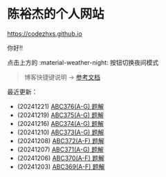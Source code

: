 # 陈裕杰的个人网站

<https://codezhxs.github.io>

你好!!

点击上方的 :material-weather-night: 按钮切换夜间模式

> 博客快捷键说明 -> [参考文档](https://squidfunk.github.io/mkdocs-material/setup/setting-up-navigation/#keyboard-shortcuts-mkdocsyml)

最近更新：

- (20241221) [ABC376(A-G) 题解](./algorithm/AtCoder/abc376.md)
- (20241219) [ABC375(A-G) 题解](./algorithm/AtCoder/abc375.md)
- (20241216) [ABC374(A-G) 题解](./algorithm/AtCoder/abc374.md)
- (20241210) [ABC373(A-G) 题解](./algorithm/AtCoder/abc373.md)
- (20241208) [ABC372(A-F) 题解](./algorithm/AtCoder/abc372.md)
- (20241207) [ABC371(A-G) 题解](./algorithm/AtCoder/abc371.md)
- (20241206) [ABC370(A-F) 题解](./algorithm/AtCoder/abc370.md)
- (20241203) [ABC369(A-F) 题解](./algorithm/AtCoder/abc369.md)
